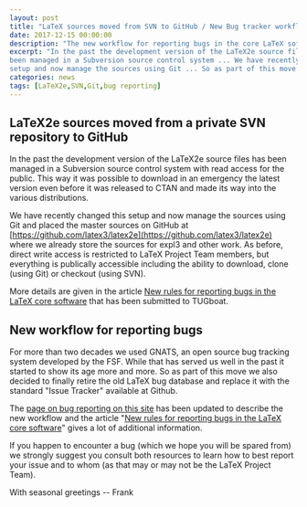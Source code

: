 ```yaml
---
layout: post
title: "LaTeX sources moved from SVN to GitHub / New Bug tracker workflow"
date: 2017-12-15 00:00:00
description: "The new workflow for reporting bugs in the core LaTeX software and the move from SVN to Git"
excerpt: "In the past the development version of the LaTeX2e source files has
been managed in a Subversion source control system ... We have recently changed this 
setup and now manage the sources using Git ... So as part of this move we also decided to finally retire the old LaTeX bug database and replace it with ..."
categories: news
tags: [LaTeX2e,SVN,Git,bug reporting]
---
```


## LaTeX2e sources moved from a private SVN repository to GitHub

In the past the development version of the LaTeX2e source files has
been managed in a Subversion source control system with read access
for the public. This way it was possible to download in an emergency
the latest version even before it was released to CTAN and made its
way into the various distributions.

We have recently changed this setup and now manage the sources using
Git and placed the master sources on GitHub at
[https://github.com/latex3/latex2e](https://github.com/latex3/latex2e)
where we already store the sources for expl3 and other work.
As before, direct write access is restricted to LaTeX Project Team
members, but everything is publically accessible including the ability
to download, clone (using Git) or checkout (using SVN).

More details are given in the article
<a href="{{site.baseurl}}/publications/2018-FMi-TUB-tb121mitt-bug-reporting.pdf" target="_blank" onclick="vgwPixelCall('76c39a7e25524b9a8b93f680f6f20cba');">New rules for reporting bugs in the LaTeX core software</a>
that has been submitted to TUGboat.

## New workflow for reporting bugs

For more than two decades we used GNATS, an open source bug tracking
system developed by the FSF. While that has served us well in the past
it started to show its age more and more. So 
as part of this move we also decided to finally retire the old LaTeX
bug database and replace it with the standard "Issue Tracker" available at
Github.

The [page on bug reporting on this site]({{site.baseurl}}/bugs/) has
been updated to describe the new workflow and the article
"<a href="{{site.baseurl}}/publications/tb121mitt-bug-reporting.pdf"
target="_blank" onclick="vgwPixelCall('76c39a7e25524b9a8b93f680f6f20cba');">New rules for reporting
bugs in the LaTeX core software</a>"
gives a lot of additional information.

If you happen to encounter a bug (which we hope you will be spared
from) we strongly suggest you consult both resources to learn how to
best report your issue and to whom (as that may or may not be the
LaTeX Project Team).

With seasonal greetings   -- Frank
